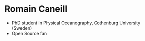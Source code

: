 # Romain Caneill

* PhD student in Physical Oceanography, Gothenburg University (Sweden)
* Open Source fan
<!-- <a rel="me" href="https://fediscience.org/@rcaneill">Mastodon</a> -->
